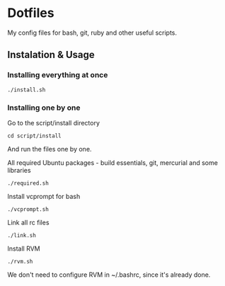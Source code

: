 # Dotfiles

My config files for bash, git, ruby and other useful scripts.

## Instalation & Usage

### Installing everything at once

    ./install.sh

### Installing one by one

Go to the script/install directory

    cd script/install

And run the files one by one.

All required Ubuntu packages - build essentials, git, mercurial and some libraries

    ./required.sh

Install vcprompt for bash

    ./vcprompt.sh

Link all rc files

    ./link.sh

Install RVM

    ./rvm.sh

We don't need to configure RVM in ~/.bashrc, since it's already done.
